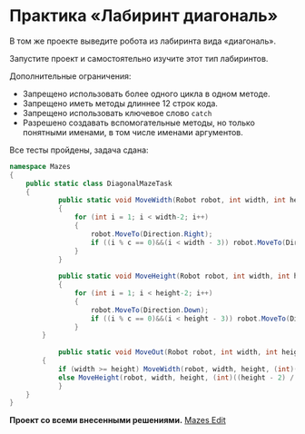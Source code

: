 # Практика «Лабиринт диагональ»

В том же проекте выведите робота из лабиринта вида «диагональ».

Запустите проект и самостоятельно изучите этот тип лабиринтов.

Дополнительные ограничения:
- Запрещено использовать более одного цикла в одном методе.
- Запрещено иметь методы длиннее 12 строк кода.
- Запрещено использовать ключевое слово `catch`
- Разрешено создавать вспомогательные методы, но только понятными именами, в том числе именами аргументов.

Все тесты пройдены, задача сдана:
```cs
namespace Mazes
{
	public static class DiagonalMazeTask
	{
	        public static void MoveWidth(Robot robot, int width, int height, int c)
	        {
	            for (int i = 1; i < width-2; i++)
	            {
	                robot.MoveTo(Direction.Right);
	                if ((i % c == 0)&&(i < width - 3)) robot.MoveTo(Direction.Down);
	            }
	        }
	
	        public static void MoveHeight(Robot robot, int width, int height, int c)
	        {
	            for (int i = 1; i < height-2; i++)
	            {
	                robot.MoveTo(Direction.Down);
	                if ((i % c == 0)&&(i < height - 3)) robot.MoveTo(Direction.Right);
	            }
		}
	
	        public static void MoveOut(Robot robot, int width, int height)
		{
			if (width >= height) MoveWidth(robot, width, height, (int)((width - 2) / (height - 2)));
			else MoveHeight(robot, width, height, (int)((height - 2) / (width - 2)));
	        }
	}
}
```

**Проект со всеми внесенными решениями.**
[Mazes Edit](Mazes_Edit.zip)
